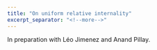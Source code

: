 ```yaml
---
title: "On uniform relative internality"
excerpt_separator: "<!--more-->"
---
```

In preparation with Léo Jimenez and Anand Pillay.
